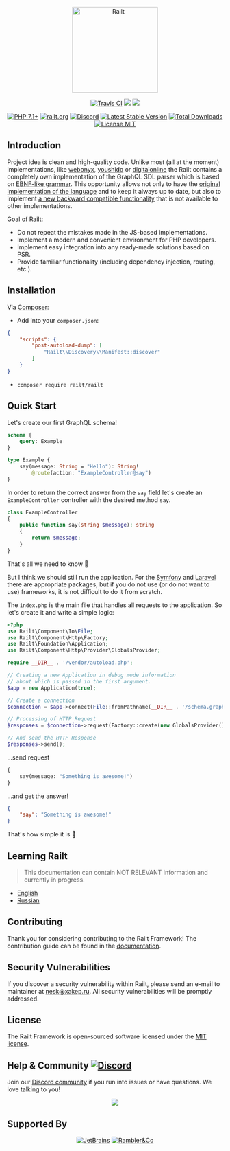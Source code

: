 <p align="center">
    <a href="https://railt.org"><img src="https://railt.org/images/logo-dark.svg" width="200" alt="Railt" /></a>
</p>
<p align="center">
    <a href="https://travis-ci.org/railt/railt"><img src="https://travis-ci.org/railt/railt.svg?branch=1.4.x" alt="Travis CI" /></a>
    <a href="https://codeclimate.com/github/railt/railt/test_coverage"><img src="https://api.codeclimate.com/v1/badges/07b06e5fc97ecbfaafb6/test_coverage" /></a>
    <a href="https://codeclimate.com/github/railt/railt/maintainability"><img src="https://api.codeclimate.com/v1/badges/07b06e5fc97ecbfaafb6/maintainability" /></a>
</p>
<p align="center">
    <a href="https://packagist.org/packages/railt/railt"><img src="https://img.shields.io/badge/PHP-7.1+-6f4ca5.svg" alt="PHP 7.1+"></a>
    <a href="https://railt.org"><img src="https://img.shields.io/badge/official-site-6f4ca5.svg" alt="railt.org"></a>
    <a href="https://discord.gg/ND7SpD4"><img src="https://img.shields.io/badge/discord-chat-6f4ca5.svg" alt="Discord"></a>
    <a href="https://packagist.org/packages/railt/railt"><img src="https://poser.pugx.org/railt/railt/version" alt="Latest Stable Version"></a>
    <a href="https://packagist.org/packages/railt/railt"><img src="https://poser.pugx.org/railt/railt/downloads" alt="Total Downloads"></a>
    <a href="https://raw.githubusercontent.com/railt/railt/1.4.x/LICENSE.md"><img src="https://poser.pugx.org/railt/railt/license" alt="License MIT"></a>
</p>

## Introduction

Project idea is clean and high-quality code.
Unlike most (all at the moment) implementations, like [webonyx](https://github.com/webonyx/graphql-php), 
[youshido](https://github.com/youshido-php/GraphQL) or [digitalonline](https://github.com/digiaonline/graphql-php) 
the Railt contains a completely own implementation of the GraphQL SDL parser 
which is based on [EBNF-like grammar](https://github.com/railt/railt/tree/1.4.x/resources/graphql). This opportunity 
allows not only to have the [original implementation of the language](https://facebook.github.io/graphql/draft/) and to 
keep it always up to date, but also to implement [a new backward compatible 
functionality](https://github.com/railt/railt/projects/1) that is not available 
to other implementations.

Goal of Railt:
- Do not repeat the mistakes made in the JS-based implementations.
- Implement a modern and convenient environment for PHP developers.
- Implement easy integration into any ready-made solutions based on PSR.
- Provide familiar functionality (including dependency injection, routing, etc.).

## Installation

Via [Composer](https://getcomposer.org/):

- Add into your `composer.json`:
```json
{
    "scripts": {
        "post-autoload-dump": [
            "Railt\\Discovery\\Manifest::discover"
        ]
    }
}
```

- `composer require railt/railt`

## Quick Start

Let's create our first GraphQL schema!

```graphql
schema {
    query: Example
}

type Example {
    say(message: String = "Hello"): String! 
        @route(action: "ExampleController@say")
}
```

In order to return the correct answer from the `say` field let's create an 
`ExampleController` controller with the desired method `say`.

```php
class ExampleController
{
    public function say(string $message): string
    {
        return $message;
    }
}
```

That's all we need to know 🚀

But I think we should still run the application. For the [Symfony](https://github.com/railt/symfony-bundle) 
and [Laravel](https://github.com/railt/laravel-provider) there are appropriate 
packages, but if you do not use (or do not want to use) frameworks, it is not 
difficult to do it from scratch.

The `index.php` is the main file that handles all requests to the application. 
So let's create it and write a simple logic:

```php
<?php
use Railt\Component\Io\File;
use Railt\Component\Http\Factory;
use Railt\Foundation\Application;
use Railt\Component\Http\Provider\GlobalsProvider;

require __DIR__ . '/vendor/autoload.php';

// Creating a new Application in debug mode information
// about which is passed in the first argument.
$app = new Application(true);

// Create a connection
$connection = $app->connect(File::fromPathname(__DIR__ . '/schema.graphqls'));

// Processing of HTTP Request
$responses = $connection->request(Factory::create(new GlobalsProvider()));

// And send the HTTP Response
$responses->send();
```

...send request

```graphql
{
    say(message: "Something is awesome!")
}
```

...and get the answer!

```json
{
    "say": "Something is awesome!"
}
```

That's how simple it is 🎈

## Learning Railt

> This documentation can contain NOT RELEVANT information and currently in progress.

- [English](https://en.railt.org)
- [Russian](https://ru.railt.org)

## Contributing

Thank you for considering contributing to the Railt Framework! 
The contribution guide can be found in the [documentation](https://railt.org/docs/contributions).

## Security Vulnerabilities

If you discover a security vulnerability within Railt, please send an e-mail to maintainer 
at nesk@xakep.ru. All security vulnerabilities will be promptly addressed.

## License

The Railt Framework is open-sourced software licensed under 
the [MIT license](https://opensource.org/licenses/MIT).

## Help & Community [![Discord](https://img.shields.io/badge/discord-chat-6f4ca5.svg)](https://discord.gg/ND7SpD4)

Join our [Discord community](https://discord.gg/ND7SpD4) if you run into issues or have questions. We love talking to you!

<p align="center"><a href="https://discord.gg/ND7SpD4"><img src="https://habrastorage.org/webt/mh/s4/hg/mhs4hg2eb0roaix7igak0syhcew.png" /></a></p>

## Supported By

<p align="center">
    <a href="https://www.jetbrains.com/?from=Railt" target="_blank"><img src="https://habrastorage.org/webt/oc/-2/ek/oc-2eklcyr_ncszrzytmlu8_vky.png" alt="JetBrains" /></a>
    <a href="https://rambler-co.ru/" target="_blank"><img src="https://habrastorage.org/webt/wp/wu/wp/wpwuwpqpkskjfs0yjdjry5jvoog.png" alt="Rambler&Co" /></a>
</p>
